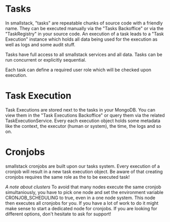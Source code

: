 # Tasks
In smallstack, "tasks" are repeatable chunks of source code with a friendly name. They can be executed manually via the "Tasks Backoffice" or via the "TaskRegistry" in your source code. An execution of a task leads to a "Task Execution" instance which holds all data being used for the execution as well as logs and some audit stuff. 

Tasks have full access to all smallstack services and all data. Tasks can be run concurrent or explicitly sequential.

Each task can define a required user role which will be checked upon execution.

# Task Execution
Task Executions are stored next to the tasks in your MongoDB. You can view them in the "Task Executions Backoffice" or query them via the related TaskExecutionService. Every each execution object holds some metadata like the context, the executor (human or system), the time, the logs and so on.

# Cronjobs
smallstack cronjobs are built upon our tasks system. Every execution of a cronjob will result in a new task execution object. Be aware of that creating cronjobs requires the same role as the to be executed task!

*A note about clusters*
To avoid that many nodes execute the same cronjob simultaniously, you have to pick one node and set the environment variable CRONJOB_SCHEDULING to true, even in a one node system. This node then executes all cronjobs for you. If you have a lot of work to do it might make sense to start a dedicated node for cronjobs. If you are looking for different options, don't hesitate to ask for support!
